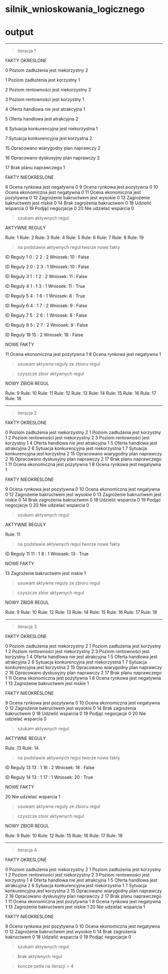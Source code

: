 # silnik_wnioskowania_logicznego

# output


-----------------------------------------------------------------------

> iteracja 1

FAKTY OKRESLONE

0 Poziom zadłużenia jest niekorzystny 2

1 Poziom zadłużenia jest korzystny 1

2 Poziom rentowności jest niekorzystny 2

3 Poziom rentowności jest korzystny 1

4 Oferta handlowa nie jest atrakcyjna 1

5 Oferta handlowa jest atrakcyjna 2

6 Sytuacja konkurencyjna jest niekorzystna 1

7 Sytuacja konkurencyjna jest korzystna 2

15 Opracowano wiarygodny plan naprawczy 2

16 Opracowano dyskusyjny plan naprawczy 2

17 Brak planu naprawczego 1


FAKTY NIEOKRESLONE

8 Ocena rynkowa jest negatywna 0
9 Ocena rynkowa jest pozytywna 0
10 Ocena ekonomiczna jest negatywna 0
11 Ocena ekonomiczna jest pozytywna 0
12 Zagrożenie bakructwem jest wysokie 0
13 Zagrożenie bakructwem jest niskie 0
14 Brak zagrożenia bakructwem 0
18 Udzielić wsparcia 0
19 Podjąć negocjacje 0
20 Nie udzielać wsparcia 0

> szukam aktywnych regul

AKTYWNE REGULY

Rule: 1
Rule: 2
Rule: 3
Rule: 4
Rule: 5
Rule: 6
Rule: 7
Rule: 8
Rule: 19

> na podstawie aktywnych regul tworze nowe fakty

ID Reguly 1
0 : 2
2 : 2
Wniosek: 
10 : False

ID Reguly 2
0 : 2
3 : 1
Wniosek: 
10 : False

ID Reguly 3
1 : 1
2 : 2
Wniosek: 
11 : False

ID Reguly 4
1 : 1
3 : 1
Wniosek: 
11 : True

ID Reguly 5
4 : 1
6 : 1
Wniosek: 
8 : True

ID Reguly 6
4 : 1
7 : 2
Wniosek: 
9 : False

ID Reguly 7
5 : 2
6 : 1
Wniosek: 
8 : False

ID Reguly 8
5 : 2
7 : 2
Wniosek: 
9 : False

ID Reguly 19
15 : 2
Wniosek: 
18 : False

NOWE FAKTY

11 Ocena ekonomiczna jest pozytywna 1
8 Ocena rynkowa jest negatywna 1

> usuwam aktywne reguly ze zbioru regul

> czyszcze zbior aktywnych regul

NOWY ZBIOR REGUL

Rule: 9
Rule: 10
Rule: 11
Rule: 12
Rule: 13
Rule: 14
Rule: 15
Rule: 16
Rule: 17
Rule: 18

-----------------------------------------------------------------------

> iteracja 2

FAKTY OKRESLONE

0 Poziom zadłużenia jest niekorzystny 2
1 Poziom zadłużenia jest korzystny 1
2 Poziom rentowności jest niekorzystny 2
3 Poziom rentowności jest korzystny 1
4 Oferta handlowa nie jest atrakcyjna 1
5 Oferta handlowa jest atrakcyjna 2
6 Sytuacja konkurencyjna jest niekorzystna 1
7 Sytuacja konkurencyjna jest korzystna 2
15 Opracowano wiarygodny plan naprawczy 2
16 Opracowano dyskusyjny plan naprawczy 2
17 Brak planu naprawczego 1
11 Ocena ekonomiczna jest pozytywna 1
8 Ocena rynkowa jest negatywna 1

FAKTY NIEOKRESLONE

9 Ocena rynkowa jest pozytywna 0
10 Ocena ekonomiczna jest negatywna 0
12 Zagrożenie bakructwem jest wysokie 0
13 Zagrożenie bakructwem jest niskie 0
14 Brak zagrożenia bakructwem 0
18 Udzielić wsparcia 0
19 Podjąć negocjacje 0
20 Nie udzielać wsparcia 0

> szukam aktywnych regul

AKTYWNE REGULY

Rule: 11

> na podstawie aktywnych regul tworze nowe fakty

ID Reguly 11
11 : 1
8 : 1
Wniosek: 
13 : True

NOWE FAKTY

13 Zagrożenie bakructwem jest niskie 1

> usuwam aktywne reguly ze zbioru regul

> czyszcze zbior aktywnych regul

NOWY ZBIOR REGUL

Rule: 9
Rule: 10
Rule: 12
Rule: 13
Rule: 14
Rule: 15
Rule: 16
Rule: 17
Rule: 18

-----------------------------------------------------------------------

> iteracja 3

FAKTY OKRESLONE

0 Poziom zadłużenia jest niekorzystny 2
1 Poziom zadłużenia jest korzystny 1
2 Poziom rentowności jest niekorzystny 2
3 Poziom rentowności jest korzystny 1
4 Oferta handlowa nie jest atrakcyjna 1
5 Oferta handlowa jest atrakcyjna 2
6 Sytuacja konkurencyjna jest niekorzystna 1
7 Sytuacja konkurencyjna jest korzystna 2
15 Opracowano wiarygodny plan naprawczy 2
16 Opracowano dyskusyjny plan naprawczy 2
17 Brak planu naprawczego 1
11 Ocena ekonomiczna jest pozytywna 1
8 Ocena rynkowa jest negatywna 1
13 Zagrożenie bakructwem jest niskie 1

FAKTY NIEOKRESLONE

9 Ocena rynkowa jest pozytywna 0
10 Ocena ekonomiczna jest negatywna 0
12 Zagrożenie bakructwem jest wysokie 0
14 Brak zagrożenia bakructwem 0
18 Udzielić wsparcia 0
19 Podjąć negocjacje 0
20 Nie udzielać wsparcia 0

> szukam aktywnych regul

AKTYWNE REGULY

Rule: 13
Rule: 14

> na podstawie aktywnych regul tworze nowe fakty

ID Reguly 13
13 : 1
16 : 2
Wniosek: 
18 : False

ID Reguly 14
13 : 1
17 : 1
Wniosek: 
20 : True

NOWE FAKTY

20 Nie udzielać wsparcia 1

> usuwam aktywne reguly ze zbioru regul

> czyszcze zbior aktywnych regul

NOWY ZBIOR REGUL

Rule: 9
Rule: 10
Rule: 12
Rule: 15
Rule: 16
Rule: 17
Rule: 18

-----------------------------------------------------------------------

> iteracja 4

FAKTY OKRESLONE

0 Poziom zadłużenia jest niekorzystny 2
1 Poziom zadłużenia jest korzystny 1
2 Poziom rentowności jest niekorzystny 2
3 Poziom rentowności jest korzystny 1
4 Oferta handlowa nie jest atrakcyjna 1
5 Oferta handlowa jest atrakcyjna 2
6 Sytuacja konkurencyjna jest niekorzystna 1
7 Sytuacja konkurencyjna jest korzystna 2
15 Opracowano wiarygodny plan naprawczy 2
16 Opracowano dyskusyjny plan naprawczy 2
17 Brak planu naprawczego 1
11 Ocena ekonomiczna jest pozytywna 1
8 Ocena rynkowa jest negatywna 1
13 Zagrożenie bakructwem jest niskie 1
20 Nie udzielać wsparcia 1

FAKTY NIEOKRESLONE

9 Ocena rynkowa jest pozytywna 0
10 Ocena ekonomiczna jest negatywna 0
12 Zagrożenie bakructwem jest wysokie 0
14 Brak zagrożenia bakructwem 0
18 Udzielić wsparcia 0
19 Podjąć negocjacje 0

> szukam aktywnych regul

> brak aktywnych regul

> koncze petle na iteracji = 4
